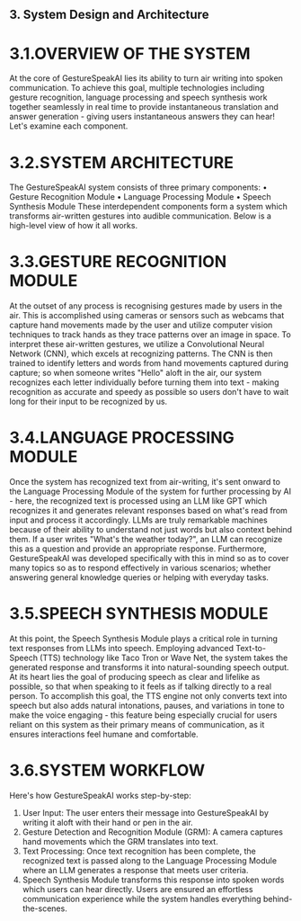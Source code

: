 ## 3. System Design and Architecture
# 3.1.OVERVIEW OF THE SYSTEM
At the core of GestureSpeakAI lies its ability to turn air writing into spoken
communication. To achieve this goal, multiple technologies including gesture
recognition, language processing and speech synthesis work together
seamlessly in real time to provide instantaneous translation and answer
generation - giving users instantaneous answers they can hear! Let's examine
each component.
# 3.2.SYSTEM ARCHITECTURE
The GestureSpeakAI system consists of three primary components:
• Gesture Recognition Module
• Language Processing Module
• Speech Synthesis Module
These interdependent components form a system which transforms air-written
gestures into audible communication. Below is a high-level view of how it all
works.

# 3.3.GESTURE RECOGNITION MODULE
At the outset of any process is recognising gestures made by users in the air.
This is accomplished using cameras or sensors such as webcams that capture
hand movements made by the user and utilize computer vision techniques to
track hands as they trace patterns over an image in space.
To interpret these air-written gestures, we utilize a Convolutional Neural
Network (CNN), which excels at recognizing patterns. The CNN is then trained
to identify letters and words from hand movements captured during capture; so
when someone writes "Hello" aloft in the air, our system recognizes each letter
individually before turning them into text - making recognition as accurate and
speedy as possible so users don't have to wait long for their input to be
recognized by us.
# 3.4.LANGUAGE PROCESSING MODULE
Once the system has recognized text from air-writing, it's sent onward to the
Language Processing Module of the system for further processing by AI - here,
the recognized text is processed using an LLM like GPT which recognizes it
and generates relevant responses based on what's read from input and process
it accordingly.
LLMs are truly remarkable machines because of their ability to understand not
just words but also context behind them. If a user writes "What's the weather
today?", an LLM can recognize this as a question and provide an appropriate
response. Furthermore, GestureSpeakAI was developed specifically with this
in mind so as to cover many topics so as to respond effectively in various
scenarios; whether answering general knowledge queries or helping with
everyday tasks.
# 3.5.SPEECH SYNTHESIS MODULE
At this point, the Speech Synthesis Module plays a critical role in turning text
responses from LLMs into speech. Employing advanced Text-to-Speech (TTS)
technology like Taco Tron or Wave Net, the system takes the generated
response and transforms it into natural-sounding speech output.
At its heart lies the goal of producing speech as clear and lifelike as possible,
so that when speaking to it feels as if talking directly to a real person. To
accomplish this goal, the TTS engine not only converts text into speech but
also adds natural intonations, pauses, and variations in tone to make the voice
engaging - this feature being especially crucial for users reliant on this system
as their primary means of communication, as it ensures interactions feel
humane and comfortable.
# 3.6.SYSTEM WORKFLOW
Here's how GestureSpeakAI works step-by-step:
1. User Input: The user enters their message into GestureSpeakAI by writing it
aloft with their hand or pen in the air.
2. Gesture Detection and Recognition Module (GRM): A camera captures hand
movements which the GRM translates into text.
3. Text Processing: Once text recognition has been complete, the recognized
text is passed along to the Language Processing Module where an LLM
generates a response that meets user criteria.
4. Speech Synthesis Module transforms this response into spoken words which
users can hear directly.
Users are ensured an effortless communication experience while the system
handles everything behind-the-scenes.
